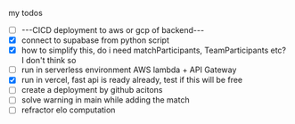 my todos

- [ ] ---CICD deployment to aws or gcp of backend---
- [x] connect to supabase from python script
- [x] how to simplify this, do i need matchParticipants, TeamParticipants etc? I don't think so
- [ ] run in serverless environment AWS lambda + API Gateway
- [x] run in vercel, fast api is ready already, test if this will be free
- [ ] create a deployment by github acitons
- [ ] solve warning in main while adding the match
- [ ] refractor elo computation
